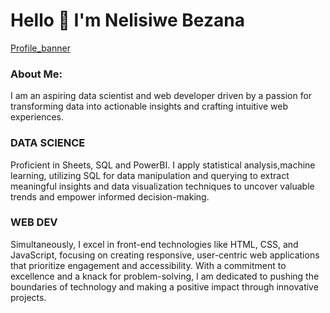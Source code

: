 # Hello 👋 I'm Nelisiwe Bezana

[Profile_banner](https://github.com/NelisiweBezana/NelisiweBezana/blob/main/Profile%20banner.png?raw=true)

### About Me:
I am an aspiring data scientist and web developer driven by a passion for transforming data into actionable insights and crafting intuitive web experiences. 

### DATA SCIENCE
Proficient in Sheets, SQL and PowerBI. I apply statistical analysis,machine learning, utilizing SQL for data manipulation and querying to extract meaningful insights and data visualization techniques to uncover valuable trends and empower informed decision-making.




### WEB DEV
Simultaneously, I excel in front-end technologies like HTML, CSS, and JavaScript, focusing on creating responsive, user-centric web applications that prioritize engagement and accessibility. With a commitment to excellence and a knack for problem-solving, I am dedicated to pushing the boundaries of technology and making a positive impact through innovative projects.





